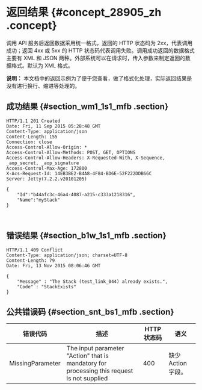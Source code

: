 # 返回结果 {#concept_28905_zh .concept}

调用 API 服务后返回数据采用统一格式，返回的 HTTP 状态码为 2xx，代表调用成功；返回 4xx 或 5xx 的 HTTP 状态码代表调用失败。调用成功返回的数据格式主要有 XML 和 JSON 两种。外部系统可以在请求时，传入参数来制定返回的数据格式。默认为 XML 格式。

**说明：** 本文档中的返回示例为了便于您查看，做了格式化处理，实际返回结果是没有进行换行、缩进等处理的。

## 成功结果 {#section_wm1_1s1_mfb .section}

```language-json
HTTP/1.1 201 Created
Date: Fri, 11 Sep 2015 05:28:48 GMT
Content-Type: application/json
Content-Length: 155
Connection: close
Access-Control-Allow-Origin: *
Access-Control-Allow-Methods: POST, GET, OPTIONS
Access-Control-Allow-Headers: X-Requested-With, X-Sequence, _aop_secret, _aop_signature
Access-Control-Max-Age: 172800
X-Acs-Request-Id: 14EB3BE2-B4A8-4F84-BD6E-52F222DDB66C
Server: Jetty(7.2.2.v20101205)

{
	"Id":"b44afc3c-46a4-4087-a215-c333a1218316",
	"Name":"myStack"
}



```

## 错误结果 {#section_b1w_1s1_mfb .section}

```language-json
HTTP/1.1 409 Conflict
Content-Type: application/json; charset=UTF-8
Content-Length: 79
Date: Fri, 13 Nov 2015 08:06:46 GMT

{
    "Message" : "The Stack (test_link_044) already exists.",
    "Code" : "StackExists"
}

```

## 公共错误码 {#section_snt_bs1_mfb .section}

|错误代码|描述|HTTP状态码|语义|
|----|--|-------|--|
|MissingParameter|The input parameter "Action" that is mandatory for processing this request is not supplied|400|缺少 Action 字段。|

